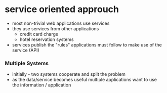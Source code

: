 # service oriented approuch
* most non-trivial web applications use services
* they use services from other applications
  * credit card charge
  * hotel reservation systems
* services publish the "rules" applications must follow to make use of
  the service (API)

### Multiple Systems
* initially - two systems cooperate and split the problem
* as the data/service becomes useful multiple applications want to use
  the information / application

